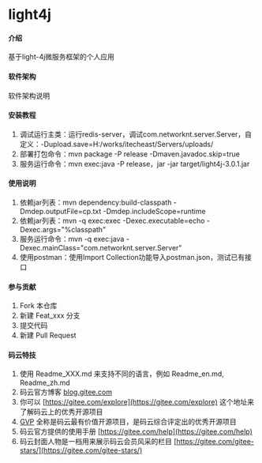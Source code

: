 # light4j

#### 介绍
基于light-4j微服务框架的个人应用

#### 软件架构
软件架构说明


#### 安装教程

1. 调试运行主类：运行redis-server，调试com.networknt.server.Server，自定义：-Dupload.save=H:/works/itecheast/Servers/uploads/
2. 部署打包命令：mvn package -P release -Dmaven.javadoc.skip=true
3. 服务运行命令：mvn exec:java -P release，jar -jar target/light4j-3.0.1.jar

#### 使用说明

1. 依赖jar列表：mvn dependency:build-classpath -Dmdep.outputFile=cp.txt -Dmdep.includeScope=runtime
2. 依赖jar列表：mvn -q exec:exec -Dexec.executable=echo -Dexec.args="%classpath"
3. 服务运行命令：mvn -q exec:java -Dexec.mainClass="com.networknt.server.Server"
4. 使用postman：使用Import Collection功能导入postman.json，测试已有接口

#### 参与贡献

1. Fork 本仓库
2. 新建 Feat_xxx 分支
3. 提交代码
4. 新建 Pull Request


#### 码云特技

1. 使用 Readme\_XXX.md 来支持不同的语言，例如 Readme\_en.md, Readme\_zh.md
2. 码云官方博客 [blog.gitee.com](https://blog.gitee.com)
3. 你可以 [https://gitee.com/explore](https://gitee.com/explore) 这个地址来了解码云上的优秀开源项目
4. [GVP](https://gitee.com/gvp) 全称是码云最有价值开源项目，是码云综合评定出的优秀开源项目
5. 码云官方提供的使用手册 [https://gitee.com/help](https://gitee.com/help)
6. 码云封面人物是一档用来展示码云会员风采的栏目 [https://gitee.com/gitee-stars/](https://gitee.com/gitee-stars/)